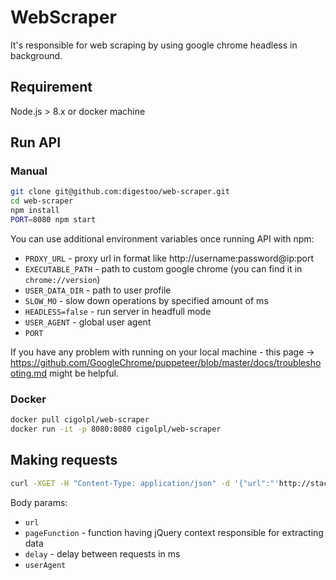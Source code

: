# WebScraper

It's responsible for web scraping by using google chrome headless in background.

## Requirement

Node.js > 8.x or docker machine

## Run API

### Manual 

```bash
git clone git@github.com:digestoo/web-scraper.git
cd web-scraper
npm install
PORT=8080 npm start
```

You can use additional environment variables once running API with npm:

- `PROXY_URL` - proxy url in format like http://username:password@ip:port
- `EXECUTABLE_PATH` - path to custom google chrome (you can find it in `chrome://version`)
- `USER_DATA_DIR` - path to user profile
- `SLOW_MO` - slow down operations by specified amount of ms
- `HEADLESS=false` - run server in headfull mode
- `USER_AGENT` - global user agent
- `PORT`

If you have any problem with running on your local machine - this page -> https://github.com/GoogleChrome/puppeteer/blob/master/docs/troubleshooting.md might be helpful.

### Docker

```bash
docker pull cigolpl/web-scraper
docker run -it -p 8080:8080 cigolpl/web-scraper
```

## Making requests

```bash
curl -XGET -H "Content-Type: application/json" -d '{"url":"'http://stackoverflow.com/questions/3207418/crawler-vs-scraper'","pageFunction":"function($) { return { title: $(\"title\").text() }}","userAgent":"WebScraper"}' http://localhost:8080
```

Body params:

- `url`
- `pageFunction` - function having jQuery context responsible for extracting data
- `delay` - delay between requests in ms
- `userAgent`
